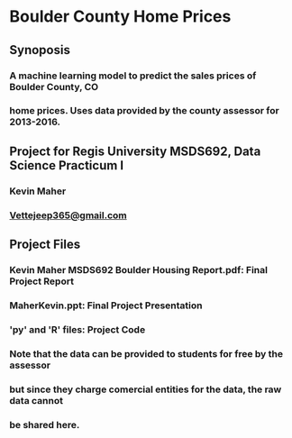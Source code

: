 # Boulder County Home Prices
##   Synoposis
###     A machine learning model to predict the sales prices of Boulder County, CO
###     home prices.  Uses data provided by the county assessor for 2013-2016.
### 
##   Project for Regis University MSDS692, Data Science Practicum I
###     Kevin Maher
###     Vettejeep365@gmail.com
###
##   Project Files
###     Kevin Maher MSDS692 Boulder Housing Report.pdf: Final Project Report
###     MaherKevin.ppt: Final Project Presentation
###     'py' and 'R' files: Project Code
###
###     Note that the data can be provided to students for free by the assessor
###     but since they charge comercial entities for the data, the raw data cannot
###     be shared here.